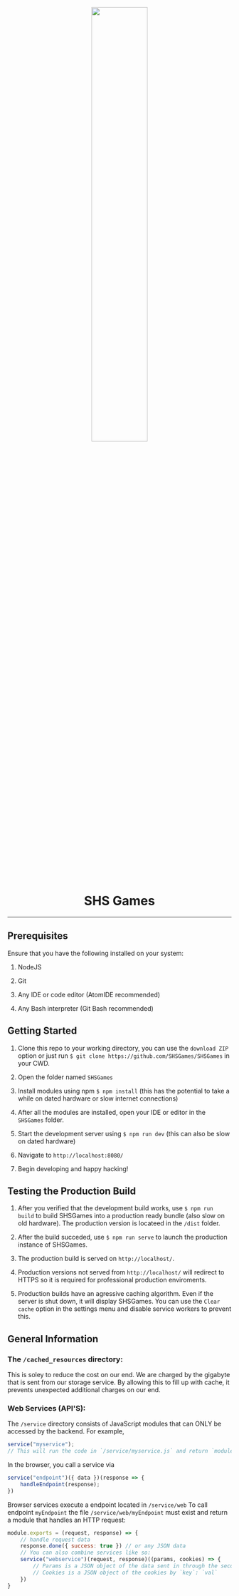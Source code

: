 <p align="center">
  <img src="https://shsgames.herokuapp.com/img/dev/banner.png?raw=true" width="50%">
</p>
<h1 align="center">SHS Games</h1>

---

## Prerequisites
Ensure that you have the following installed on your system:
1. NodeJS

2. Git

3. Any IDE or code editor (AtomIDE recommended)

4. Any Bash interpreter (Git Bash recommended)

## Getting Started
1. Clone this repo to your working directory, you can use the `download ZIP` option or just run `$ git clone https://github.com/SHSGames/SHSGames` in your CWD.

2. Open the folder named `SHSGames`

3. Install modules using npm `$ npm install` (this has the potential to take a while on dated hardware or slow internet connections)

4. After all the modules are installed, open your IDE or editor in the `SHSGames` folder.

5. Start the development server using `$ npm run dev` (this can also be slow on dated hardware)

6. Navigate to `http://localhost:8080/`

7. Begin developing and happy hacking!

## Testing the Production Build

1. After you verified that the development build works, use `$ npm run build` to build SHSGames into a production ready bundle (also slow on old hardware). The production version is locateed in the `/dist` folder.

2. After the build succeded, use `$ npm run serve` to launch the production instance of SHSGames.

3. The production build is served on `http://localhost/`.

4. Production versions not served from `http://localhost/` will redirect to HTTPS so it is required for professional production enviroments.

5. Production builds have an agressive caching algorithm. Even if the server is shut down, it will display SHSGames. You can use the `Clear cache` option in the settings menu and disable service workers to prevent this.

## General Information

### The `/cached_resources` directory:
This is soley to reduce the cost on our end. We are charged by the gigabyte that is sent from our storage service. By allowing this to fill up with cache, it prevents unexpected additional charges on our end.

### Web Services (API'S):
The `/service` directory consists of JavaScript modules that can ONLY be accessed by the backend. For example,
```javascript
service("myservice");
// This will run the code in `/service/myservice.js` and return `module.exports`
```
In the browser, you call a service via
```javascript
service("endpoint")({ data })(response => {
	handleEndpoint(response);
})
```

Browser services execute a endpoint located in `/service/web`
To call endpoint `myEndpoint` the file `/service/web/myEndpoint` must exist and return a module that handles an HTTP request:
```javascript
module.exports = (request, response) => {
	// handle request data
	response.done({ success: true }) // or any JSON data
	// You can also combine services like so:
	service("webservice")(request, response)((params, cookies) => {
		// Params is a JSON object of the data sent in through the second function of `service` from the browser,
		// Cookies is a JSON object of the cookies by `key`: `val`
	})
}
```

